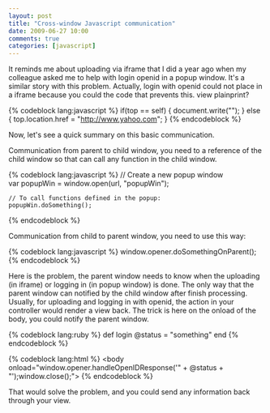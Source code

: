 ```yaml
---
layout: post
title: "Cross-window Javascript communication"
date: 2009-06-27 10:00
comments: true
categories: [javascript]
---
```

It reminds me about uploading via iframe that I did a year ago when my colleague asked me to help with login openid in a popup window. It's a similar story with this problem. Actually, login with openid could not place in a iframe because you could the code that prevents this.
view plainprint?

{% codeblock lang:javascript %}
if(top == self) { document.write(""); } else  { top.location.href = "http://www.yahoo.com"; }
{% endcodeblock %}

Now, let's see a quick summary on this basic communication.

Communication from parent to child window, you need to a reference of the child window so that can call any function in the child window.

{% codeblock lang:javascript %}
    // Create a new popup window  
    var popupWin = window.open(url, "popupWin");  
      
    // To call functions defined in the popup:  
    popupWin.doSomething();  
{% endcodeblock %}

Communication from child to parent window, you need to use this way:

{% codeblock lang:javascript %}
    window.opener.doSomethingOnParent();  
{% endcodeblock %}

Here is the problem, the parent window needs to know when the uploading (in iframe) or logging in (in popup window) is done. The only way that the parent window can notified by the child window after finish processing. Usually, for uploading and logging in with openid, the action in your controller would render a view back. The trick is here on the onload of the body, you could notify the parent window.

{% codeblock lang:ruby %}
    def login
      @status = "something"
    end
{% endcodeblock %}
    
{% codeblock lang:html %}
    <html><head></head>
    <body onload="window.opener.handleOpenIDResponse('" + @status + "');window.close();">
    </body>
    </html>
{% endcodeblock %}

That would solve the problem, and you could send any information back through your view.

